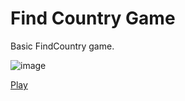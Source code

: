 # Find Country Game

Basic FindCountry game.

![image](https://user-images.githubusercontent.com/102714303/197062133-dbdbb26e-08b6-4e40-ad51-6851f35461b0.png)


[Play](https://nastakalow.github.io/Find-Country-Game/)

